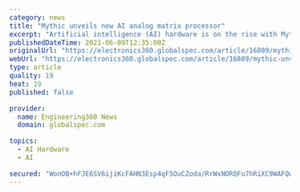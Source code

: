 ```yaml
---
category: news
title: "Mythic unveils new AI analog matrix processor"
excerpt: "Artificial intelligence (AI) hardware is on the rise with Mythic introducing the M1076 analog matrix processor designed to work with video analytics workloads such as object detection, classification and depth estimation."
publishedDateTime: 2021-06-09T12:35:00Z
originalUrl: "https://electronics360.globalspec.com/article/16809/mythic-unveils-new-ai-analog-matrix-processor"
webUrl: "https://electronics360.globalspec.com/article/16809/mythic-unveils-new-ai-analog-matrix-processor"
type: article
quality: 19
heat: 19
published: false

provider:
  name: Engineering360 News
  domain: globalspec.com

topics:
  - AI Hardware
  - AI

secured: "WonOB+hFJE6SV6ijiKcFAHN3Esp4qF5OuCZoda/RrWxNORQFu7hRiXC9WAFQw6ULuM4/58RDlQU0tZ3ZUzlosh7swXzxJmCN+/hbhZGno3UaV8pehBB+2CFT3S31tLY1Ei+da/6sqDySFpqw4jnQ8VIQI8ek2QYBrdVsRvusJUB1210CkEphfzbCaR4tdklfXIWx7t36KnjD1QkSZKOpGi3xEiPuPVk2gVKvwFnpi/9FoMW6OhkE2VmDWOS6lBcSCMj1moqs/vdMqw+iiachSHtK7JLbXM8p45Y77XWQfaUIQrrY1zhbk5kC69KJIVgHbz1Z4q3JuimCDvgk3N2mu76Ma1RpM1iVjwgUJGwRdKw=;zQ2+tyquliVqip4kugh6sg=="
---
```


